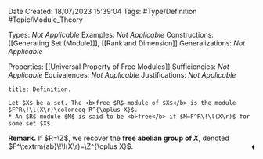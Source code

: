 <div class="topSpace"></div>

Date Created: 18/07/2023 15:39:04
Tags: #Type/Definition #Topic/Module_Theory

Types: <i>Not Applicable</i>
Examples: <i>Not Applicable</i>
Constructions: [[Generating Set (Module)]], [[Rank and Dimension]]
Generalizations: <i>Not Applicable</i>

Properties: [[Universal Property of Free Modules]]
Sufficiencies: <i>Not Applicable</i>
Equivalences: <i>Not Applicable</i>
Justifications: <i>Not Applicable</i>

``` ad-Definition
title: Definition.

Let $X$ be a set. The <b>free $R$-module of $X$</b> is the module $F^R\!\l(X\r)\coloneqq R^{\oplus X}$.
* An $R$-module $M$ is said to be <b>free</b> if $M=F^R\!\l(X\r)$ for some set $X$.

```

<b>Remark.</b> If $R=\Z$, we recover the <b>free abelian group of $X$</b>, denoted $F^\textrm{ab}\!\l(X\r)=\Z^{\oplus X}$.<span style="float:right;">$\blacklozenge$</span>
